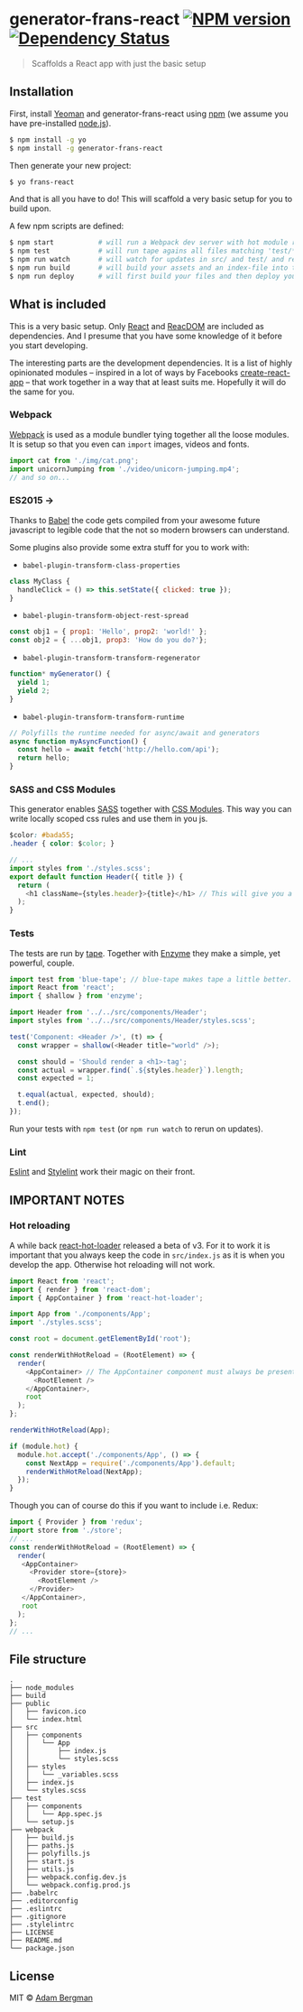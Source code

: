 # generator-frans-react [![NPM version][npm-image]][npm-url] [![Dependency Status][daviddm-image]][daviddm-url]
> Scaffolds a React app with just the basic setup

## Installation

First, install [Yeoman](http://yeoman.io) and generator-frans-react using [npm](https://www.npmjs.com/) (we assume you have pre-installed [node.js](https://nodejs.org/)).

```sh
$ npm install -g yo
$ npm install -g generator-frans-react
```

Then generate your new project:

```sh
$ yo frans-react
```

And that is all you have to do! This will scaffold a very basic setup for you to build upon.

A few npm scripts are defined:
```sh
$ npm start           # will run a Webpack dev server with hot module reloading and stuff
$ npm test            # will run tape agains all files matching 'test/**/*.spec.js'
$ npm run watch       # will watch for updates in src/ and test/ and rerun tests every time
$ npm run build       # will build your assets and an index-file into the build-folder
$ npm run deploy      # will first build your files and then deploy your site to github pages, with [gh-pages](https://github.com/tschaub/gh-pages)
```

## What is included
This is a very basic setup. Only [React](https://facebook.github.io/react/) and [ReacDOM](https://facebook.github.io/react/docs/react-dom.html) are included as dependencies. And I presume that you have some knowledge of it before you start developing.

The interesting parts are the development dependencies. It is a list of highly opinionated modules – inspired in a lot of ways by Facebooks [create-react-app](https://github.com/facebookincubator/create-react-app) – that work together in a way that at least suits me. Hopefully it will do the same for you.

### Webpack
[Webpack](https://github.com/webpack/webpack) is used as a module bundler tying together all the loose modules. It is setup so that you even can `import` images, videos and fonts.

```js
import cat from './img/cat.png';
import unicornJumping from './video/unicorn-jumping.mp4';
// and so on...
```

### ES2015 →
Thanks to [Babel](https://babeljs.io/) the code gets compiled from your awesome future javascript to legible code that the not so modern browsers can understand.

Some plugins also provide some extra stuff for you to work with:

- `babel-plugin-transform-class-properties`
```js
class MyClass {
  handleClick = () => this.setState({ clicked: true });
}
```
- `babel-plugin-transform-object-rest-spread`
```js
const obj1 = { prop1: 'Hello', prop2: 'world!' };
const obj2 = { ...obj1, prop3: 'How do you do?'};
```
- `babel-plugin-transform-transform-regenerator`
```js
function* myGenerator() {
  yield 1;
  yield 2;
}
```
- `babel-plugin-transform-transform-runtime`
```js
// Polyfills the runtime needed for async/await and generators
async function myAsyncFunction() {
  const hello = await fetch('http://hello.com/api');
  return hello;
}
```

### SASS and CSS Modules
This generator enables [SASS]('http://sass-lang.com/') together with [CSS Modules](https://github.com/css-modules/css-modules). This way you can write locally scoped css rules and use them in you js.

```css
$color: #bada55;
.header { color: $color; }
```
```js
// ...
import styles from './styles.scss';
export default function Header({ title }) {
  return (
    <h1 className={styles.header}>{title}</h1> // This will give you a class like this: styles__header___3vyxV
  );
}
```

### Tests
The tests are run by [tape](https://github.com/substack/tape). Together with [Enzyme](https://github.com/airbnb/enzyme) they make a simple, yet powerful, couple.

```js
import test from 'blue-tape'; // blue-tape makes tape a little better. Look it up
import React from 'react';
import { shallow } from 'enzyme';

import Header from '../../src/components/Header';
import styles from '../../src/components/Header/styles.scss';

test('Component: <Header />', (t) => {
  const wrapper = shallow(<Header title="world" />);

  const should = 'Should render a <h1>-tag';
  const actual = wrapper.find(`.${styles.header}`).length;
  const expected = 1;

  t.equal(actual, expected, should);
  t.end();
});
```

Run your tests with `npm test` (or `npm run watch` to rerun on updates).

### Lint
[Eslint](http://eslint.org/) and [Stylelint](http://stylelint.io/) work their magic on their front.


## IMPORTANT NOTES
### Hot reloading
A while back [react-hot-loader](https://github.com/gaearon/react-hot-loader) released a beta of v3. For it to work it is important that you always keep the code in `src/index.js` as it is when you develop the app. Otherwise hot reloading will not work.

```js
import React from 'react';
import { render } from 'react-dom';
import { AppContainer } from 'react-hot-loader';

import App from './components/App';
import './styles.scss';

const root = document.getElementById('root');

const renderWithHotReload = (RootElement) => {
  render(
    <AppContainer> // The AppContainer component must always be present
      <RootElement />
    </AppContainer>,
    root
  );
};

renderWithHotReload(App);

if (module.hot) {
  module.hot.accept('./components/App', () => {
    const NextApp = require('./components/App').default;
    renderWithHotReload(NextApp);
  });
}
```

Though you can of course do this if you want to include i.e. Redux:

```js
import { Provider } from 'redux';
import store from './store';
// ...
const renderWithHotReload = (RootElement) => {
  render(
   <AppContainer>
     <Provider store={store}>
       <RootElement />
     </Provider>
   </AppContainer>,
   root
  );
};
// ...
```

## File structure
```
.
├── node_modules
├── build
├── public
│   ├── favicon.ico
│   └── index.html
├── src
│   ├── components
│   │   └── App
│   │       ├── index.js
│   │       └── styles.scss
│   ├── styles
│   │   └── _variables.scss
│   ├── index.js
│   └── styles.scss
├── test
│   ├── components
│   │   └── App.spec.js
│   └── setup.js
├── webpack
│   ├── build.js
│   ├── paths.js
│   ├── polyfills.js
│   ├── start.js
│   ├── utils.js
│   ├── webpack.config.dev.js
│   └── webpack.config.prod.js
├── .babelrc
├── .editorconfig
├── .eslintrc
├── .gitignore
├── .stylelintrc
├── LICENSE
├── README.md
└── package.json
```

## License
MIT © [Adam Bergman](http://fransvilhelm.com)


[npm-image]: https://badge.fury.io/js/generator-frans-react.svg
[npm-url]: https://npmjs.org/package/generator-frans-react
[daviddm-image]: https://david-dm.org/adambrgmn/generator-frans-react.svg?theme=shields.io
[daviddm-url]: https://david-dm.org/adambrgmn/generator-frans-react
